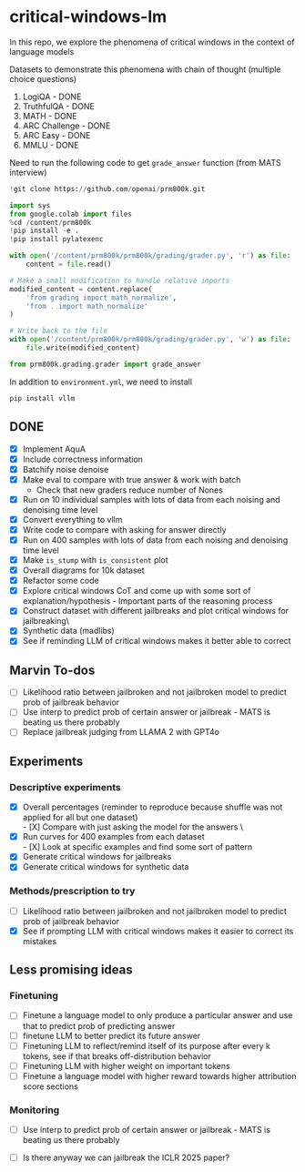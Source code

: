 # critical-windows-lm

In this repo, we explore the phenomena of critical windows in the context of language models

Datasets to demonstrate this phenomena with chain of thought (multiple choice questions)
1. LogiQA - DONE
2. TruthfulQA - DONE
3. MATH - DONE
4. ARC Challenge - DONE
5. ARC Easy - DONE
6. MMLU - DONE

Need to run the following code to get `grade_answer` function (from MATS interview)
```python
!git clone https://github.com/openai/prm800k.git

import sys
from google.colab import files
%cd /content/prm800k
!pip install -e .
!pip install pylatexenc

with open('/content/prm800k/prm800k/grading/grader.py', 'r') as file:
    content = file.read()

# Make a small modification to handle relative imports
modified_content = content.replace(
    'from grading import math_normalize',
    'from . import math_normalize'
)

# Write back to the file
with open('/content/prm800k/prm800k/grading/grader.py', 'w') as file:
    file.write(modified_content)

from prm800k.grading.grader import grade_answer
```
In addition to ``environment.yml``, we need to install 
```bash
pip install vllm
```

## DONE
- [X] Implement AquA
- [X] Include correctness information
- [X] Batchify noise denoise
- [X] Make eval to compare with true answer & work with batch
    -   Check that new graders reduce number of Nones
- [X] Run on 10 individual samples with lots of data from each noising and denoising time level
- [X] Convert everything to vllm
- [X] Write code to compare with asking for answer directly
- [X] Run on 400 samples with lots of data from each noising and denoising time level
- [X] Make `is_stump` with `is_consistent` plot
- [X] Overall diagrams for 10k dataset
- [X] Refactor some code
- [X] Explore critical windows CoT and come up with some sort of explanation/hypothesis - Important parts of the reasoning process
- [X] Construct dataset with different jailbreaks and plot critical windows for jailbreaking\
- [X] Synthetic data (madlibs)
- [X] See if reminding LLM of critical windows makes it better able to correct

## Marvin To-dos
- [ ] Likelihood ratio between jailbroken and not jailbroken model to predict prob of jailbreak behavior
- [ ] Use interp to predict prob of certain answer or jailbreak - MATS is beating us there probably
- [ ] Replace jailbreak judging from LLAMA 2 with GPT4o

## Experiments

### Descriptive experiments
- [X] Overall percentages (reminder to reproduce because shuffle was not applied for all but one dataset)\
        - [X] Compare with just asking the model for the answers \
- [X] Run curves for 400 examples from each dataset\
        - [X] Look at specific examples and find some sort of pattern
- [X] Generate critical windows for jailbreaks 
- [X] Generate critical windows for synthetic data 

### Methods/prescription to try
- [ ] Likelihood ratio between jailbroken and not jailbroken model to predict prob of jailbreak behavior
- [x] See if prompting LLM with critical windows makes it easier to correct its mistakes

## Less promising ideas
### Finetuning
- [ ] Finetune a language model to only produce a particular answer and use that to predict prob of predicting answer
- [ ] finetune LLM to better predict its future answer
- [ ] Finetuning LLM to reflect/remind itself of its purpose after every k tokens, see if that breaks off-distribution behavior
- [ ] Finetuning LLM with higher weight on important tokens
- [ ] Finetune a language model with higher reward towards higher attribution score sections 

### Monitoring 
- [ ] Use interp to predict prob of certain answer or jailbreak - MATS is beating us there probably
- [ ] Is there anyway we can jailbreak the ICLR 2025 paper?

